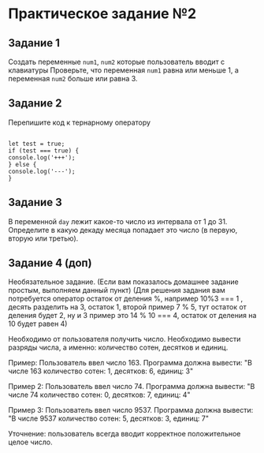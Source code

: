 # Практическое задание №2

## Задание 1

Создать переменные `num1`, `num2` которые пользователь вводит с клавиатуры
Проверьте, что переменная `num1` равна или меньше 1, а переменная `num2` больше или равна 3.

## Задание 2

Перепишите код к тернарному оператору

```

let test = true;
if (test === true) {
console.log('+++');
} else {
console.log('---');
}

```

## Задание 3

В переменной `day` лежит какое-то число из интервала от 1 до 31. Определите в какую декаду месяца попадает это число (в первую, вторую или третью).

## Задание 4 (доп)

Необязательное задание. (Если вам показалось домашнее задание простым, выполняем данный пункт)
(Для решения задания вам потребуется оператор остаток от деления %, например 10%3 === 1 , десять разделить на 3, остаток 1, второй пример 7 % 5, тут остаток от деления будет 2, ну и 3 пример это 14 % 10 === 4, остаток от деления на 10 будет равен 4)

Необходимо от пользователя получить число.
Необходимо вывести разряды числа, а именно: количество сотен, десятков и единиц.

Пример:
Пользователь ввел число 163. Программа должна вывести:
"В числе 163 количество сотен: 1, десятков: 6, единиц: 3"

Пример 2:
Пользователь ввел число 74. Программа должна вывести:
"В числе 74 количество сотен: 0, десятков: 7, единиц: 4"

Пример 3:
Пользователь ввел число 9537. Программа должна вывести:
"В числе 9537 количество сотен: 5, десятков: 3, единиц: 7"

Уточнение: пользователь всегда вводит корректное положительное целое число.
